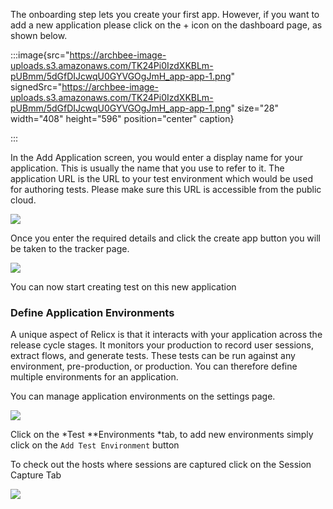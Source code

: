 The onboarding step lets you create your first app. However, if you want to add a new application please click on the + icon on the dashboard page, as shown below.

:::image{src="https://archbee-image-uploads.s3.amazonaws.com/TK24Pi0IzdXKBLm-pUBmm/5dGfDIJcwqU0GYVGOgJmH_app-app-1.png" signedSrc="https://archbee-image-uploads.s3.amazonaws.com/TK24Pi0IzdXKBLm-pUBmm/5dGfDIJcwqU0GYVGOgJmH_app-app-1.png" size="28" width="408" height="596" position="center" caption}

:::

In the Add Application screen, you would enter a display name for your application. This is usually the name that you use to refer to it. The application URL is the URL to your test environment which would be used for authoring tests. Please make sure this URL is accessible from the public cloud.&#x20;

![](https://archbee-image-uploads.s3.amazonaws.com/TK24Pi0IzdXKBLm-pUBmm/YThw5fb4VLfmnYZ1ikbxK_app-app-2.png)

Once you enter the required details and click the create app button you will be taken to the tracker page.&#x20;

![](https://archbee-image-uploads.s3.amazonaws.com/TK24Pi0IzdXKBLm-pUBmm/qhJD0qnMN7HPHI-ocHjdP_app-app-3.png)

You can now start creating test on this new application

### Define Application Environments

A unique aspect of Relicx is that it interacts with your application across the release cycle stages. It monitors your production to record user sessions, extract flows, and generate tests. These tests can be run against any environment, pre-production, or production. You can therefore define multiple environments for an application.

You can manage application environments on the settings page.&#x20;

![](https://archbee-image-uploads.s3.amazonaws.com/TK24Pi0IzdXKBLm-pUBmm/v7Eiq6jkPF-XQasb1CZly_environments.png)

Click on the *Test **Environments *tab, to add new environments simply click on the `Add Test Environment` button

To check out the hosts where sessions are captured click on the Session Capture Tab

![](https://archbee-image-uploads.s3.amazonaws.com/TK24Pi0IzdXKBLm-pUBmm/HP4rvEMVmh2GpBqUCtJl6_session-capture-tab.png)

##





